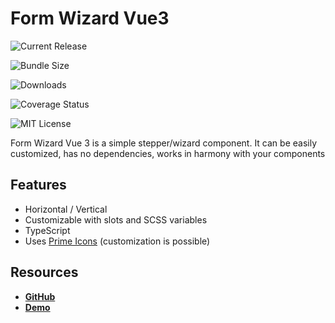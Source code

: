 # Form Wizard Vue3

![Current Release](https://img.shields.io/npm/v/form-wizard-vue3)

![Bundle Size](https://img.shields.io/bundlephobia/min/form-wizard-vue3)

![Downloads](https://img.shields.io/npm/dt/form-wizard-vue3)

![Coverage Status](https://img.shields.io/codecov/c/github/bahadirsofuoglu/form-wizard-vue3)

![MIT License](https://img.shields.io/npm/l/form-wizard-vue3)

Form Wizard Vue 3 is a simple stepper/wizard component. It can be easily customized, has no dependencies, works in harmony with your components

## Features

-   Horizontal / Vertical
-   Customizable with slots and SCSS variables
-   TypeScript
-   Uses [Prime Icons](https://primefaces.org/primevue/icons) (customization is possible)

## Resources

-   **[GitHub](https://github.com/bahadirsofuoglu/form-wizard-vue3)**
-   **[Demo](https://stackblitz.com/edit/vue-1bngkw?file=src%2FApp.vue)**
